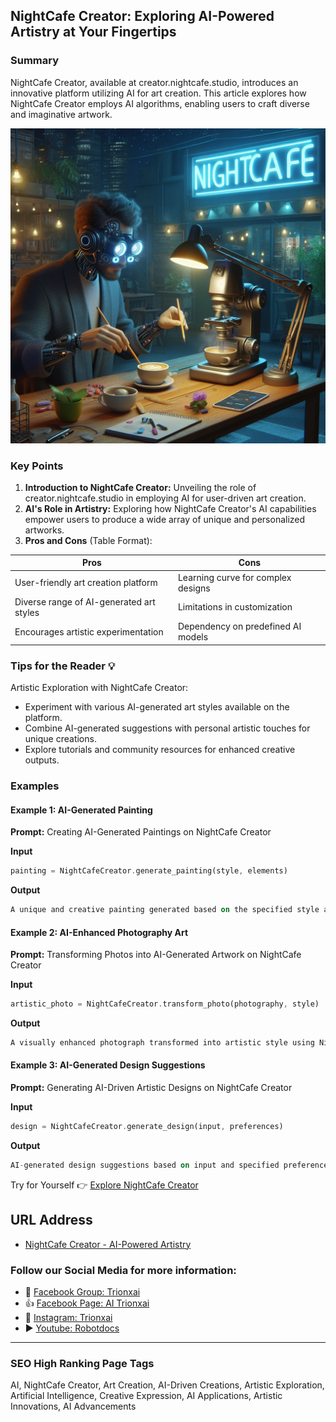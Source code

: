 ## NightCafe Creator: Exploring AI-Powered Artistry at Your Fingertips

### Summary
NightCafe Creator, available at creator.nightcafe.studio, introduces an innovative platform utilizing AI for art creation. This article explores how NightCafe Creator employs AI algorithms, enabling users to craft diverse and imaginative artwork.

<img src="nightcafe-creator.webp" alt="nightcafe-creator">

### Key Points

1. **Introduction to NightCafe Creator:** Unveiling the role of creator.nightcafe.studio in employing AI for user-driven art creation.
2. **AI's Role in Artistry:** Exploring how NightCafe Creator's AI capabilities empower users to produce a wide array of unique and personalized artworks.
3. **Pros and Cons** (Table Format):

| Pros                                 | Cons                                |
|--------------------------------------|-------------------------------------|
| User-friendly art creation platform   | Learning curve for complex designs  |
| Diverse range of AI-generated art styles | Limitations in customization        |
| Encourages artistic experimentation  | Dependency on predefined AI models  |

### Tips for the Reader 💡
Artistic Exploration with NightCafe Creator:
- Experiment with various AI-generated art styles available on the platform.
- Combine AI-generated suggestions with personal artistic touches for unique creations.
- Explore tutorials and community resources for enhanced creative outputs.

### Examples

#### Example 1: AI-Generated Painting
**Prompt:** Creating AI-Generated Paintings on NightCafe Creator

**Input**
```dart
painting = NightCafeCreator.generate_painting(style, elements)
```

**Output**
```dart
A unique and creative painting generated based on the specified style and elements using NightCafe Creator's AI capabilities.
```

#### Example 2: AI-Enhanced Photography Art
**Prompt:** Transforming Photos into AI-Generated Artwork on NightCafe Creator

**Input**
```dart
artistic_photo = NightCafeCreator.transform_photo(photography, style)
```

**Output**
```dart
A visually enhanced photograph transformed into artistic style using NightCafe Creator's AI-generated art techniques.
```

#### Example 3: AI-Generated Design Suggestions
**Prompt:** Generating AI-Driven Artistic Designs on NightCafe Creator

**Input**
```dart
design = NightCafeCreator.generate_design(input, preferences)
```

**Output**
```dart
AI-generated design suggestions based on input and specified preferences using NightCafe Creator's creative AI tools.
```

Try for Yourself 👉 <a href="https://creator.nightcafe.studio" target="_blank">Explore NightCafe Creator</a>

## URL Address
- <a href="https://creator.nightcafe.studio" target="_blank">NightCafe Creator - AI-Powered Artistry</a>

### Follow our Social Media for more information:
- 📘 <a href="https://www.facebook.com/groups/trionxai" target="_blank">Facebook Group: Trionxai</a>
- 👍 <a href="https://www.facebook.com/ai.trionxai" target="_blank">Facebook Page: AI Trionxai</a>
- 📸 <a href="https://www.instagram.com/trionxai/" target="_blank">Instagram: Trionxai</a>
- ▶️ <a href="https://www.youtube.com/@robotdocs/" target="_blank">Youtube: Robotdocs</a>

<hr>

### SEO High Ranking Page Tags
AI, NightCafe Creator, Art Creation, AI-Driven Creations, Artistic Exploration, Artificial Intelligence, Creative Expression, AI Applications, Artistic Innovations, AI Advancements